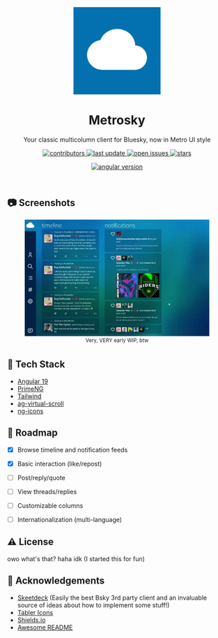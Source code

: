 <!--
Hey, thanks for using the awesome-readme-template template.  
If you have any enhancements, then fork this project and create a pull request 
or just open an issue with the label "enhancement".

Don't forget to give this project a star for additional support ;)
Maybe you can mention me or this repo in the acknowledgements too
-->
<div align="center">

  <img src="https://github.com/kryst4line/metrosky/raw/refs/heads/main/.github/icon.webp" alt="logo" width="200" height="auto" />
  <h1>Metrosky</h1>
  
  <p>
    Your classic multicolumn client for Bluesky, now in Metro UI style 
  </p>
  
  
<!-- Badges -->
<p>
  <a href="https://github.com/kryst4line/metrosky/graphs/contributors">
    <img src="https://img.shields.io/github/contributors/kryst4line/metrosky" alt="contributors" />
  </a>
  <a href="">
    <img src="https://img.shields.io/github/last-commit/kryst4line/metrosky" alt="last update" />
  </a>
  <a href="https://github.com/kryst4line/metrosky/issues/">
    <img src="https://img.shields.io/github/issues/kryst4line/metrosky" alt="open issues" />
  </a>
  <a href="https://github.com/Louis3797/awesome-readme-template/stargazers">
    <img src="https://img.shields.io/github/stars/kryst4line/metrosky" alt="stars" />
  </a>
</p>

<p>
  <a href="">
    <img src="https://img.shields.io/github/package-json/dependency-version/kryst4line/metrosky/@angular/core" alt="angular version" />
  </a>
</p>

</div>

<br />


<!-- Screenshots -->
## :camera: Screenshots

<div align="center"> 
  <figure>
    <img src="https://github.com/kryst4line/metrosky/raw/refs/heads/main/.github/demo.webp" alt="screenshot" />
    <figcaption>
      <sup>Very, VERY early WIP, btw</sup>
    </figcaption>
  </figure>
</div>


<!-- TechStack -->
## :space_invader: Tech Stack

 - [Angular 19](https://v19.angular.dev/)
 - [PrimeNG](https://primeng.org/)
 - [Tailwind](https://tailwindcss.com/)
 - [ag-virtual-scroll](https://github.com/ericferreira1992/ag-virtual-scroll)
 - [ng-icons](https://github.com/ng-icons/ng-icons)


<!-- Roadmap -->
## :compass: Roadmap

* [x] Browse timeline and notification feeds 
* [x] Basic interaction (like/repost)
* [ ] Post/reply/quote
* [ ] View threads/replies
* [ ] Customizable columns
* [ ] Internationalization (multi-language)


<!-- License -->
## :warning: License

owo what's that? haha idk (I started this for fun)


<!-- Acknowledgments -->
## :gem: Acknowledgements

 - [Skeetdeck](https://github.com/mary-ext/skeetdeck) (Easily the best Bsky 3rd party client and an invaluable source of ideas about how to implement some stuff!)
 - [Tabler Icons](https://tablericons.com/)
 - [Shields.io](https://shields.io/)
 - [Awesome README](https://github.com/matiassingers/awesome-readme)

